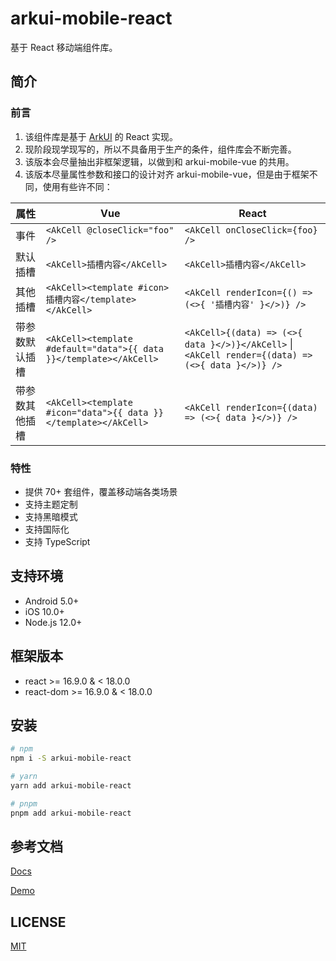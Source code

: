 # arkui-mobile-react

基于 React 移动端组件库。

## 简介

### 前言

1. 该组件库是基于 [ArkUI](https://github.com/arksjs/arkui-mobile-vue) 的 React 实现。
2. 现阶段现学现写的，所以不具备用于生产的条件，组件库会不断完善。
3. 该版本会尽量抽出非框架逻辑，以做到和 arkui-mobile-vue 的共用。
4. 该版本尽量属性参数和接口的设计对齐 arkui-mobile-vue，但是由于框架不同，使用有些许不同：

| 属性           | Vue                                                                | React                                                                                             |
| -------------- | ------------------------------------------------------------------ | ------------------------------------------------------------------------------------------------- |
| 事件           | `<AkCell @closeClick="foo" />`                                     | `<AkCell onCloseClick={foo} />`                                                                   |
| 默认插槽       | `<AkCell>插槽内容</AkCell>`                                        | `<AkCell>插槽内容</AkCell>`                                                                       |
| 其他插槽       | `<AkCell><template #icon>插槽内容</template></AkCell>`             | `<AkCell renderIcon={() => (<>{ '插槽内容' }</>)} />`                                             |
| 带参数默认插槽 | `<AkCell><template #default="data">{{ data }}</template></AkCell>` | `<AkCell>{(data) => (<>{ data }</>)}</AkCell>` \| `<AkCell render={(data) => (<>{ data }</>)} />` |
| 带参数其他插槽 | `<AkCell><template #icon="data">{{ data }}</template></AkCell>`    | `<AkCell renderIcon={(data) => (<>{ data }</>)} />`                                               |

### 特性

- 提供 70+ 套组件，覆盖移动端各类场景
- 支持主题定制
- 支持黑暗模式
- 支持国际化
- 支持 TypeScript

## 支持环境

- Android 5.0+
- iOS 10.0+
- Node.js 12.0+

## 框架版本

- react >= 16.9.0 & < 18.0.0
- react-dom >= 16.9.0 & < 18.0.0

## 安装

```sh
# npm
npm i -S arkui-mobile-react

# yarn
yarn add arkui-mobile-react

# pnpm
pnpm add arkui-mobile-react
```

## 参考文档

[Docs](https://arksjs.github.io/arkui-mobile-react/)

[Demo](https://arksjs.github.io/arkui-mobile-react/demo)

## LICENSE

[MIT](https://github.com/arksjs/arkui-mobile-react/blob/main/LICENSE)
